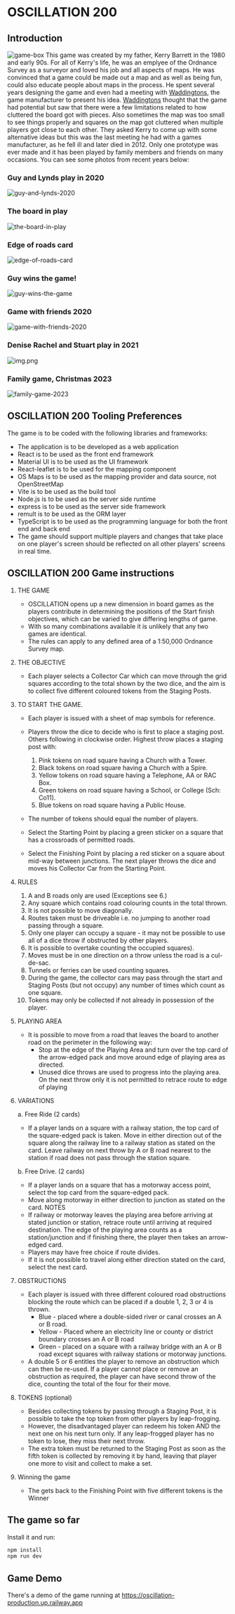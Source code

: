# OSCILLATION 200 
## Introduction
![game-box](images-story/game-box.png)
This game was created by my father, Kerry Barrett in the 1980 and early 90s. For all of Kerry's life, he was an emplyee of 
the Ordnance Survey as a surveyor and loved his job and all aspects of maps. 
He was convinced that a game could be made out a map and as well as being fun, could also 
educate people about maps in the process. He spent several years designing the game and even had a meeting with [Waddingtons](https://en.wikipedia.org/wiki/Waddingtons), the 
game manufacturer to present his idea.
[Waddingtons](https://en.wikipedia.org/wiki/Waddingtons) thought that the game had potential but saw that there were a few limitations related to how cluttered the board got with pieces. Also sometimes the map was too small to see things properly and squares on the map got cluttered when multiple players got close to each other.
They asked Kerry to come up with some alternative ideas but this was the last meeting he had with a games manufacturer, as he fell ill and later died in 2012. 
Only one prototype was ever made and it has been played by family members and friends on many occasions. You can see some photos from recent years below:

### Guy and Lynds play in 2020
![guy-and-lynds-2020](images-story/guy-and-lynds-2020.png)
### The board in play
![the-board-in-play](images-story/the-board-in-play.png)
### Edge of roads card
![edge-of-roads-card](images-story/edge-of-roads-card.png)
### Guy wins the game!
![guy-wins-the-game](images-story/guy-wins-the-game.png)
### Game with friends 2020
![game-with-friends-2020](images-story/game-with-friends-2020.png)
### Denise Rachel and Stuart play in 2021
![img.png](images-story/game-with-friends-2021.png)
### Family game, Christmas 2023
![family-game-2023](images-story/family-game-2023.png)
## OSCILLATION 200 Tooling Preferences
The game is to be coded with the following libraries and frameworks:
* The application is to be developed as a web application
* React is to be used as the front end framework
* Material UI is to be used as the UI framework
* React-leaflet is to be used for the mapping component
* OS Maps is to be used as the mapping provider and data source, not OpenStreetMap
* Vite is to be used as the build tool
* Node.js is to be used as the server side runtime
* express is to be used as the server side framework
* remult is to be used as the ORM layer
* TypeScript is to be used as the programming language for both the front end and back end
* The game should support multiple players and changes that take place on one player's screen should be reflected on
  all other players' screens in real time.
 

## OSCILLATION 200 Game instructions
1. THE GAME
    * OSCILLATION opens up a new dimension in board games as the players contribute in determining the positions of the
      Start finish objectives, which can be varied to give differing lengths of game.
    * With so many combinations available it is unlikely that any two games are identical.
    * The rules can apply to any defined area of a 1:50,000 Ordnance Survey map.

2. THE OBJECTIVE
    * Each player selects a Collector Car which can move through the grid squares according to the total shown by the
      two dice, and the aim is to collect five different coloured tokens from the Staging Posts.

3. TO START THE GAME.
    * Each player is issued with a sheet of map symbols for reference.
    * Players throw the dice to decide who is first to place a staging post. Others following in clockwise order.
      Highest
      throw places a staging post with:
        1. Pink tokens on road square having a Church with a Tower.
        2. Black tokens on road square having a Church with a Spire.
        3. Yellow tokens on road square having a Telephone, AA or RAC Box.
        4. Green tokens on road square having a School, or College (Sch: Co11).
        5. Blue tokens on road square having a Public House.

    * The number of tokens should equal the number of players.
    * Select the Starting Point by placing a green sticker on a square that has a crossroads of permitted roads.
    * Select the Finishing Point by placing a red sticker on a square about mid-way between junctions. The next player
      throws the dice and moves his Collector Car from the Starting Point.

4. RULES
    1. A and B roads only are used (Exceptions see 6.)
    2. Any square which contains road colouring counts in the total thrown.
    3. It is not possible to move diagonally.
    4. Routes taken must be driveable i.e. no jumping to another road passing through a square.
    5. Only one player can occupy a square - it may not be possible to use all of a dice throw if obstructed by other
       players.
    6. It is possible to overtake counting the occupied squares).
    7. Moves must be in one direction on a throw unless the road is a cul-de-sac.
    8. Tunnels or ferries can be used counting squares.
    9. During the game, the collector cars may pass through the start and Staging Posts (but not occupy) any number of
       times which count as one square.
    10. Tokens may only be collected if not already in possession of the player.

5. PLAYING AREA

    * It is possible to move from a road that leaves the board to another road on the perimeter in the following way:
        * Stop at the edge of the Playing Area and turn over the top card of the arrow-edged pack and move around edge
          of playing area as directed.
        * Unused dice throws are used to progress into the playing area. On the next throw only it is not permitted to
          retrace route to edge of playing

6. VARIATIONS

   a. Free Ride (2 cards)
    * If a player lands on a square with a railway station, the top card of the square-edged pack is taken.
      Move in either direction out of the square along the railway line to a railway station as stated on the card.
      Leave railway on next throw by A or B road nearest to the station if road does not pass through the station
      square.
    
   b. Free Drive. (2 cards)
    * If a player lands on a square that has a motorway access point, select the top card from the square-edged pack.
    * Move along motorway in either direction to junction as stated on the card.
      NOTES
    * If railway or motorway leaves the playing area before arriving at stated junction or station, retrace route until
      arriving at required destination.
      The edge of the playing area counts as a station/junction and if finishing there, the player then takes an
      arrow-edged card.
    * Players may have free choice if route divides.
    * If it is not possible to travel along either direction stated on the card, select the next card.

7. OBSTRUCTIONS
    * Each player is issued with three different coloured road obstructions blocking the route which can be placed if a
      double 1, 2, 3 or 4 is thrown.
        * Blue - placed where a double-sided river or canal crosses an A or B road.
        * Yellow - Placed where an electricity line or county or district boundary crosses an A or B road
        * Green - placed on a square with a railway bridge with an A or B road except squares with railway stations or
          motorway junctions.
    * A double 5 or 6 entitles the player to remove an obstruction which can then be re-used. If a player cannot place
      or remove an obstruction as required, the player can have second throw of the dice, counting the total of the four
      for their move.

8. TOKENS (optional)
    * Besides collecting tokens by passing through a Staging Post, it is possible to take the top token from other
      players
      by leap-frogging.
    * However, the disadvantaged player can redeem his token AND the next one on his next turn only. If any leap-frogged
      player has no token to lose, they miss their next throw.
    * The extra token must be returned to the Staging Post as soon as the fifth token is collected by removing it by
      hand, leaving that player one more to visit and collect to make a set.

9. Winning the game
   * The gets back to the Finishing Point with five different tokens is the Winner

## The game so far

Install it and run:

```bash
npm install
npm run dev
```

## Game Demo

There's a demo of the game running at https://oscillation-production.up.railway.app
